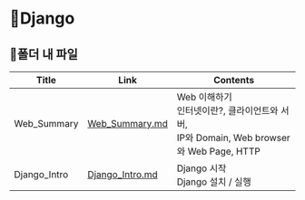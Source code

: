 # 📜Django



## 🛒폴더 내 파일

| Title        | Link                                 | Contents                                                     |
| ------------ | ------------------------------------ | ------------------------------------------------------------ |
| Web_Summary  | [Web_Summary.md](./Web_Summary.md)   | Web 이해하기<br />인터넷이란?, 클라이언트와 서버, <br />IP와 Domain, Web browser와 Web Page, HTTP |
| Django_Intro | [Django_Intro.md](./Django_Intro.md) | Django 시작<br />Django 설치 / 실행                          |
